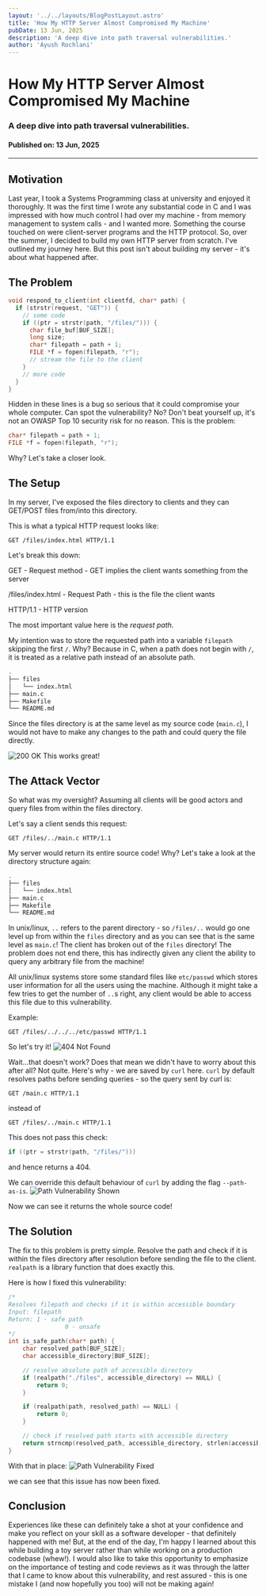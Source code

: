 ```yaml
---
layout: '../../layouts/BlogPostLayout.astro'
title: 'How My HTTP Server Almost Compromised My Machine'
pubDate: 13 Jun, 2025
description: 'A deep dive into path traversal vulnerabilities.'
author: 'Ayush Rochlani'
---
```


# How My HTTP Server Almost Compromised My Machine

### A deep dive into path traversal vulnerabilities.

#### Published on: 13 Jun, 2025

---

## Motivation

Last year, I took a Systems Programming class at university and enjoyed it thoroughly. It was the first time I wrote any substantial
code in C and I was impressed with how much control I had over my machine - from memory management to system calls - and I wanted more. Something the course touched on were client-server programs and the HTTP protocol. So, over the summer, I decided to build my own HTTP server from scratch. I've outlined my journey here. But this post isn't about building my server - it's about what happened after.

## The Problem

```c
void respond_to_client(int clientfd, char* path) {
  if (strstr(request, "GET")) {
    // some code
    if ((ptr = strstr(path, "/files/"))) {
      char file_buf[BUF_SIZE];
      long size;
      char* filepath = path + 1;
      FILE *f = fopen(filepath, "r");
      // stream the file to the client
    }
    // more code
  }
}
```

Hidden in these lines is a bug so serious that it could compromise your whole computer. Can spot the vulnerability? No? Don't beat yourself up, it's not an OWASP Top 10 security risk for no reason.
This is the problem:
```c
char* filepath = path + 1;
FILE *f = fopen(filepath, "r");
```

Why? Let's take a closer look.

## The Setup

In my server, I've exposed the <span class="word-emphasis">files</span> directory to clients and they can GET/POST files from/into this directory. 

This is what a typical HTTP request looks like:
```http
GET /files/index.html HTTP/1.1
```

Let's break this down:

<span class="word-emphasis">GET</span> - Request method - GET implies the client wants something from the server

<span class="word-emphasis">/files/index.html</span> - Request Path - this is the file the client wants

<span class="word-emphasis">HTTP/1.1</span> - HTTP version

The most important value here is the _request path_.

My intention was to store the requested path into a variable `filepath` skipping the first `/`. Why? Because in C, when a path does not begin with `/`, it is treated as a relative path instead of an absolute path.
```bash
.
├── files
│   └── index.html
├── main.c
├── Makefile
└── README.md
```
Since the <span class="word-emphasis">files</span> directory is at the same level as my source code (`main.c`), I would not have to make any changes to the path and could query the file directly.

<img src="/images/200_OK.png" alt="200 OK"/>
This works great!

## The Attack Vector

So what was my oversight? Assuming all clients will be good actors and query files from within the <span class="word-emphasis">files</span> directory. 

Let's say a client sends this request:
```http
GET /files/../main.c HTTP/1.1
```

My server would return its entire source code! Why? Let's take a look at the directory structure again:
```bash
.
├── files
│   └── index.html
├── main.c
├── Makefile
└── README.md
```

In unix/linux, `..` refers to the parent directory - so `/files/..` would go one level up from within the `files` directory and as you can see that is the same level as `main.c`! The client has broken out of the `files` directory! The problem does not end there, this has indirectly given any client the ability to query any arbitrary file from the machine!

All unix/linux systems store some standard files like `etc/passwd` which stores user information for all the users using the machine. Although it might take a few tries to get the number of `..`s right, any client would be able to access this file due to this vulnerability.

Example:
```http
GET /files/../../../etc/passwd HTTP/1.1
```

So let's try it! 
<img src="/images/404_Not_Found.png" alt="404 Not Found"/>

Wait...that doesn't work? Does that mean we didn't have to worry about this after all? Not quite. Here's why - we are saved by `curl` here. `curl` by default resolves paths before sending queries - so the query sent by curl is:
```http
GET /main.c HTTP/1.1
```
instead of 
```http
GET /files/../main.c HTTP/1.1
```

This does not pass this check:
```c
if ((ptr = strstr(path, "/files/")))
```
and hence returns a 404.

We can override this default behaviour of `curl` by adding the flag `--path-as-is`.
<img src="/images/vulnerable.png" alt="Path Vulnerability Shown"/>

Now we can see it returns the whole source code!

## The Solution

The fix to this problem is pretty simple. Resolve the path and check if it is within the files directory after resolution before sending the file to the client. `realpath` is a library function that does exactly this. 

Here is how I fixed this vulnerability:
```c
/*
Resolves filepath and checks if it is within accessible boundary
Input: filepath
Return: 1 - safe path
				0 - unsafe
*/
int is_safe_path(char* path) {
	char resolved_path[BUF_SIZE];
	char accessible_directory[BUF_SIZE];

	// resolve absolute path of accessible directory
	if (realpath("./files", accessible_directory) == NULL) {
		return 0;
	}

	if (realpath(path, resolved_path) == NULL) {
		return 0;
	}

	// check if resolved path starts with accessible directory
	return strncmp(resolved_path, accessible_directory, strlen(accessible_directory)) == 0;
}
```

With that in place:
<img src="/images/fixed.png" alt="Path Vulnerability Fixed"/>

we can see that this issue has now been fixed.

## Conclusion

Experiences like these can definitely take a shot at your confidence and make you reflect on your skill as a software developer - that definitely happened with me! But, at the end of the day, I'm happy I learned about this while building a toy server rather than while working on a production codebase (whew!). I would also like to take this opportunity to emphasize on the importance of testing and code reviews as it was through the latter that I came to know about this vulnerability, and rest assured - this is one mistake I (and now hopefully you too) will not be making again!